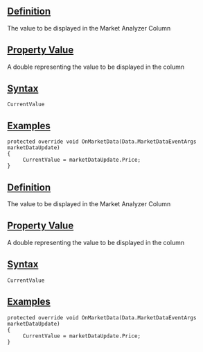 ## [Definition](https://developer.ninjatrader.com/docs/desktop/currentvalue\#definition)

The value to be displayed in the Market Analyzer Column

## [Property Value](https://developer.ninjatrader.com/docs/desktop/currentvalue\#property-value)

A double representing the value to be displayed in the column

## [Syntax](https://developer.ninjatrader.com/docs/desktop/currentvalue\#syntax)

`CurrentValue`

## [Examples](https://developer.ninjatrader.com/docs/desktop/currentvalue\#examples)

```jsx-150469391 csharp
protected override void OnMarketData(Data.MarketDataEventArgs marketDataUpdate)
{
     CurrentValue = marketDataUpdate.Price;
}

```

## [Definition](https://developer.ninjatrader.com/docs/desktop/currentvalue\#definition)

The value to be displayed in the Market Analyzer Column

## [Property Value](https://developer.ninjatrader.com/docs/desktop/currentvalue\#property-value)

A double representing the value to be displayed in the column

## [Syntax](https://developer.ninjatrader.com/docs/desktop/currentvalue\#syntax)

`CurrentValue`

## [Examples](https://developer.ninjatrader.com/docs/desktop/currentvalue\#examples)

```jsx-150469391 csharp
protected override void OnMarketData(Data.MarketDataEventArgs marketDataUpdate)
{
     CurrentValue = marketDataUpdate.Price;
}

```